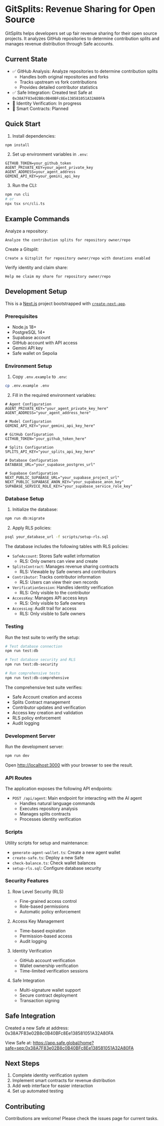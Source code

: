 # GitSplits: Revenue Sharing for Open Source

GitSplits helps developers set up fair revenue sharing for their open source projects. It analyzes GitHub repositories to determine contribution splits and manages revenue distribution through Safe accounts.

## Current State

- ✅ GitHub Analysis: Analyze repositories to determine contribution splits
  - Handles both original repositories and forks
  - Tracks upstream vs fork contributions
  - Provides detailed contributor statistics
- ✅ Safe Integration: Created test Safe at `0x38A7F83e02B8c0B40BFc8Ee138581051A32A80FA`
- 🚧 Identity Verification: In progress
- 🚧 Smart Contracts: Planned

## Quick Start

1. Install dependencies:

```bash
npm install
```

2. Set up environment variables in `.env`:

```env
GITHUB_TOKEN=your_github_token
AGENT_PRIVATE_KEY=your_agent_private_key
AGENT_ADDRESS=your_agent_address
GEMINI_API_KEY=your_gemini_api_key
```

3. Run the CLI:

```bash
npm run cli
# or
npx tsx src/cli.ts
```

## Example Commands

Analyze a repository:

```
Analyze the contribution splits for repository owner/repo
```

Create a Gitsplit:

```
Create a Gitsplit for repository owner/repo with donations enabled
```

Verify identity and claim share:

```
Help me claim my share for repository owner/repo
```

## Development Setup

This is a [Next.js](https://nextjs.org) project bootstrapped with [`create-next-app`](https://nextjs.org/docs/app/api-reference/cli/create-next-app).

### Prerequisites

- Node.js 18+
- PostgreSQL 14+
- Supabase account
- GitHub account with API access
- Gemini API key
- Safe wallet on Sepolia

### Environment Setup

1. Copy `.env.example` to `.env`:

```bash
cp .env.example .env
```

2. Fill in the required environment variables:

```env
# Agent Configuration
AGENT_PRIVATE_KEY="your_agent_private_key_here"
AGENT_ADDRESS="your_agent_address_here"

# Model Configuration
GEMINI_API_KEY="your_gemini_api_key_here"

# GitHub Configuration
GITHUB_TOKEN="your_github_token_here"

# Splits Configuration
SPLITS_API_KEY="your_splits_api_key_here"

# Database Configuration
DATABASE_URL="your_supabase_postgres_url"

# Supabase Configuration
NEXT_PUBLIC_SUPABASE_URL="your_supabase_project_url"
NEXT_PUBLIC_SUPABASE_ANON_KEY="your_supabase_anon_key"
SUPABASE_SERVICE_ROLE_KEY="your_supabase_service_role_key"
```

### Database Setup

1. Initialize the database:

```bash
npm run db:migrate
```

2. Apply RLS policies:

```bash
psql your_database_url -f scripts/setup-rls.sql
```

The database includes the following tables with RLS policies:

- `SafeAccount`: Stores Safe wallet information
  - RLS: Only owners can view and create
- `SplitsContract`: Manages revenue sharing contracts
  - RLS: Viewable by Safe owners and contributors
- `Contributor`: Tracks contributor information
  - RLS: Users can view their own records
- `VerificationSession`: Handles identity verification
  - RLS: Only visible to the contributor
- `AccessKey`: Manages API access keys
  - RLS: Only visible to Safe owners
- `AccessLog`: Audit trail for access
  - RLS: Only visible to Safe owners

### Testing

Run the test suite to verify the setup:

```bash
# Test database connection
npm run test:db

# Test database security and RLS
npm run test:db-security

# Run comprehensive tests
npm run test:db-comprehensive
```

The comprehensive test suite verifies:

- Safe Account creation and access
- Splits Contract management
- Contributor updates and verification
- Access key creation and validation
- RLS policy enforcement
- Audit logging

### Development Server

Run the development server:

```bash
npm run dev
```

Open [http://localhost:3000](http://localhost:3000) with your browser to see the result.

### API Routes

The application exposes the following API endpoints:

- `POST /api/agent`: Main endpoint for interacting with the AI agent
  - Handles natural language commands
  - Executes repository analysis
  - Manages splits contracts
  - Processes identity verification

### Scripts

Utility scripts for setup and maintenance:

- `generate-agent-wallet.ts`: Create a new agent wallet
- `create-safe.ts`: Deploy a new Safe
- `check-balance.ts`: Check wallet balances
- `setup-rls.sql`: Configure database security

### Security Features

1. Row Level Security (RLS)

   - Fine-grained access control
   - Role-based permissions
   - Automatic policy enforcement

2. Access Key Management

   - Time-based expiration
   - Permission-based access
   - Audit logging

3. Identity Verification

   - GitHub account verification
   - Wallet ownership verification
   - Time-limited verification sessions

4. Safe Integration
   - Multi-signature wallet support
   - Secure contract deployment
   - Transaction signing

## Safe Integration

Created a new Safe at address: 0x38A7F83e02B8c0B40BFc8Ee138581051A32A80FA

View Safe at:
https://app.safe.global/home?safe=sep:0x38A7F83e02B8c0B40BFc8Ee138581051A32A80FA

## Next Steps

1. Complete identity verification system
2. Implement smart contracts for revenue distribution
3. Add web interface for easier interaction
4. Set up automated testing

## Contributing

Contributions are welcome! Please check the issues page for current tasks.
